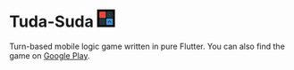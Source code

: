 # Tuda-Suda ![icon](icon.png)

Turn-based mobile logic game written in pure Flutter. You can also find the game on [Google Play](https://play.google.com/store/apps/details?id=com.ivanyr.tudasuda).

